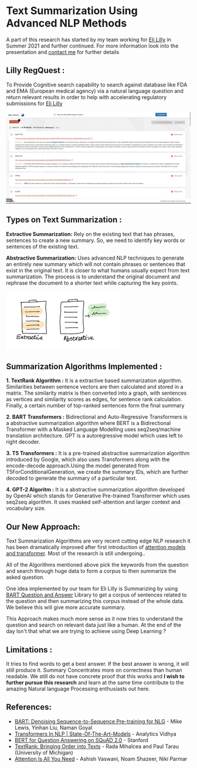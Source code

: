 # Text Summarization Using Advanced NLP Methods

A part of this research has started by my team working for [Eli Lilly](https://www.lilly.com/who-we-are/about-lilly) in Summer 2021 and further continued. 
For more information look into the presentation and [contact me](https://github.com/prateeshreddy) for further details

## Lilly RegQuest :
To Provide Cognitive search capability to search against database like FDA and EMA (European medical agency) via a 
natural language question and return relevant results in order to help with accelerating regulatory submissions for [Eli Lilly](https://www.lilly.com/who-we-are/about-lilly)

![RegQuest_Web](Files/RegQuest_Web.png)

## Types on Text Summarization :

<b>Extractive Summarization:</b> Rely on the existing text that has phrases, sentences to create a new summary.
So, we need to identify key words or sentences of the existing text.


<b>Abstractive Summarization:</b> Uses advanced NLP techniques to generate an entirely new summary which will not contain phrases or sentences 
that exist in the original text. It is closer to what humans usually expect from text summarization. The process is to understand the original document 
and rephrase the document to a shorter text while capturing the key points.


![Types_of_summ](Files/Types_of_summ.png)


## Summarization Algorithms Implemented :

<b> 1. TextRank Algorithm :</b> It is a extractive based summarization algorithm. Similarities between sentence vectors are then calculated and stored in a matrix.
The similarity matrix is then converted into a graph, with sentences as vertices and similarity scores as edges, for sentence rank calculation.
Finally, a certain number of top-ranked sentences form the final summary

<b> 2. BART Transformers :</b>  Bidirectional and Auto-Regressive Transformers is a abstractive summarization algorithm where BERT is a Bidirectional Transformer 
with a Masked Language Modelling uses seq2seq/machine translation architecture. GPT is a autoregressive model which uses left to right decoder.

<b> 3. T5 Transformers :</b> It is a pre-trained abstractive summarization algorithm introduced by Google, 
which also uses Transformers along with the encode-decode approach.Using the model generated from T5ForConditionalGeneration, 
we create the summary IDs, which are further decoded to generate the summary of a particular text.

<b> 4. GPT-2 Algoritm :</b> It is a abstractive summarization algorithm developed by OpenAI which stands for Generative Pre-trained Transformer which uses seq2seq algorithm.
It uses masked self-attention and larger context and vocabulary size.

## Our New Approach: 

Text Summarization Algorithms are very recent cutting edge NLP research it has been dramatically improved after first introduction of 
[attention models and transformer](https://papers.nips.cc/paper/2017/file/3f5ee243547dee91fbd053c1c4a845aa-Paper.pdf). Most of the research is still undergoing.. 

All of the Algorithms mentioned above pick the keywords from the question and search through huge data to form a corpus to then summarize the asked question.

One idea implemented by our team for Eli Lilly is Summarizing by using [BART Question and Answer](https://web.stanford.edu/class/archive/cs/cs224n/cs224n.1194/reports/default/15848021.pdf)
Library to get a corpus of sentences related to the question and then summarizing this corpus instead of the whole data. We believe this will give more accurate summary.

This Approach makes much more sense as it now tries to understand the question and search on relevant data just like a human. At the end of the day Isn't that 
what we are trying to achieve using Deep Learning ? 

## Limitations :

It tries to find words to get a best answer. If the best answer is wrong, it will still produce it. 
Summary Concentrates more on correctness than human readable. We still do not have concrete proof that this works and <b>I wish to further pursue this research</b>
and learn at the same time contribute to the amazing Natural language Processing enthusiasts out here.


## References:

- [BART: Denoising Sequence-to-Sequence Pre-training for NLG](https://arxiv.org/abs/1910.13461) - Mike Lewis, Yinhan Liu, Naman Goyal
- [Transformers In NLP | State-Of-The-Art-Models](https://www.analyticsvidhya.com/blog/2019/06/understanding-transformers-nlp-state-of-the-art-models/) - Analytics Vidhya 
- [BERT for Question Answering on SQuAD 2.0](https://web.stanford.edu/class/archive/cs/cs224n/cs224n.1194/reports/default/15848021.pdf) - Stanford
- [TextRank: Bringing Order into Texts](https://web.eecs.umich.edu/~mihalcea/papers/mihalcea.emnlp04.pdf) - Rada Mihalcea and Paul Tarau (University of Michigan)
- [Attention Is All You Need](https://arxiv.org/abs/1706.03762) - Ashish Vaswani, Noam Shazeer, Niki Parmar






